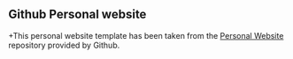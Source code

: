 ## Github Personal website
+This personal website template has been taken from the [Personal Website](https://github.com/github/personal-website) repository provided by Github.